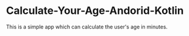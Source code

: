 # Calculate-Your-Age-Andorid-Kotlin
This is a simple app which can calculate the user's age in minutes.
